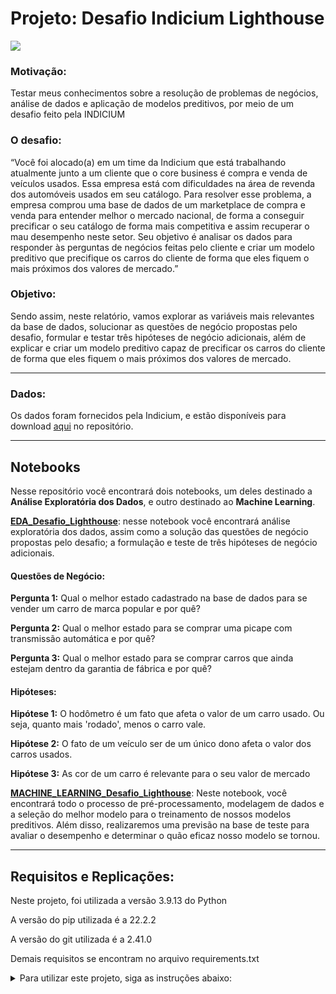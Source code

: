 # Projeto: Desafio Indicium Lighthouse
<img src="https://www.acij.com.br/index/wp-content/uploads/2018/05/venda-carros-golpe-1024x536.jpg" />

### **Motivação:**

Testar meus conhecimentos sobre a resolução de problemas de negócios, análise de dados e aplicação de modelos preditivos, por meio de um desafio feito pela INDICIUM

### **O desafio:**

“Você foi alocado(a) em um time da Indicium que está trabalhando atualmente junto a um cliente que o core business é compra e venda de veículos usados. Essa empresa está com dificuldades na área de revenda dos automóveis usados em seu catálogo. Para resolver esse problema, a empresa comprou uma base de dados de um marketplace de compra e venda para entender melhor o mercado nacional, de forma a conseguir precificar o seu catálogo de forma mais competitiva e assim recuperar o mau desempenho neste setor. Seu objetivo é analisar os dados para responder às perguntas de negócios feitas pelo cliente e criar um modelo preditivo que precifique os carros do cliente de forma que eles fiquem o mais próximos dos valores de mercado.”

### **Objetivo:**

Sendo assim, neste relatório, vamos explorar as variáveis mais relevantes da base de dados, solucionar as questões de negócio propostas pelo desafio, formular e testar três hipóteses de negócio adicionais, além de explicar e criar um modelo preditivo capaz de precificar os carros do cliente de forma que eles fiquem o mais próximos dos valores de mercado.

-----------------------

### **Dados:**

Os dados foram fornecidos pela Indicium, e estão disponíveis para download [aqui](https://github.com/GSanner/Desafio_Indicium_Lighthouse/blob/master/Data/df_cars_train.csv) no repositório.

-----------------------
## Notebooks
Nesse repositório você encontrará dois notebooks, um deles destinado a **Análise Exploratória dos Dados**, e outro destinado ao **Machine Learning**.

[**EDA_Desafio_Lighthouse**](https://github.com/GSanner/Desafio_Indicium_Lighthouse/blob/master/Notebooks/EDA_Desafio_Lighthouse.ipynb): nesse notebook você encontrará análise exploratória dos dados, assim como a solução das questões de negócio propostas pelo desafio; a formulação e teste de três hipóteses de negócio adicionais.

#### Questões de Negócio:
**Pergunta 1:** Qual o melhor estado cadastrado na base de dados para se vender um carro de marca popular e por quê?

**Pergunta 2:** Qual o melhor estado para se comprar uma picape com transmissão automática e por quê?

**Pergunta 3:** Qual o melhor estado para se comprar carros que ainda estejam dentro da garantia de fábrica e por quê?

#### Hipóteses:
**Hipótese 1:** O hodômetro é um fato que afeta o valor de um carro usado. Ou seja, quanto mais 'rodado', menos o carro vale.

**Hipótese 2:** O fato de um veículo ser de um único dono afeta o valor dos carros usados.

**Hipótese 3:** As cor de um carro é relevante para o seu valor de mercado

[**MACHINE_LEARNING_Desafio_Lighthouse**](https://github.com/GSanner/Desafio_Indicium_Lighthouse/blob/master/Notebooks/MACHINE_LEARNING_Desafio_Lighthouse.ipynb): Neste notebook, você encontrará todo o processo de pré-processamento, modelagem de dados e a seleção do melhor modelo para o treinamento de nossos modelos preditivos. Além disso, realizaremos uma previsão na base de teste para avaliar o desempenho e determinar o quão eficaz nosso modelo se tornou.

------------

## Requisitos e Replicações:

Neste projeto, foi utilizada a versão 3.9.13 do Python

A versão do pip utilizada é a 22.2.2

A versão do git utilizada é a 2.41.0

Demais requisitos se encontram no arquivo requirements.txt

<details>
  <summary>Para utilizar este projeto, siga as instruções abaixo:</summary>

  <details>
    <summary>Passo 1: Clonar o repositório</summary>

    git clone https://github.com/GSanner/Desafio_Indicium_Lighthouse.git

  </details>

  <details>
    <summary>Passo 2: Instalar os pacotes nas versões utilizadas</summary>

    pip install -r requirements.txt
    
  </details>

</details>


